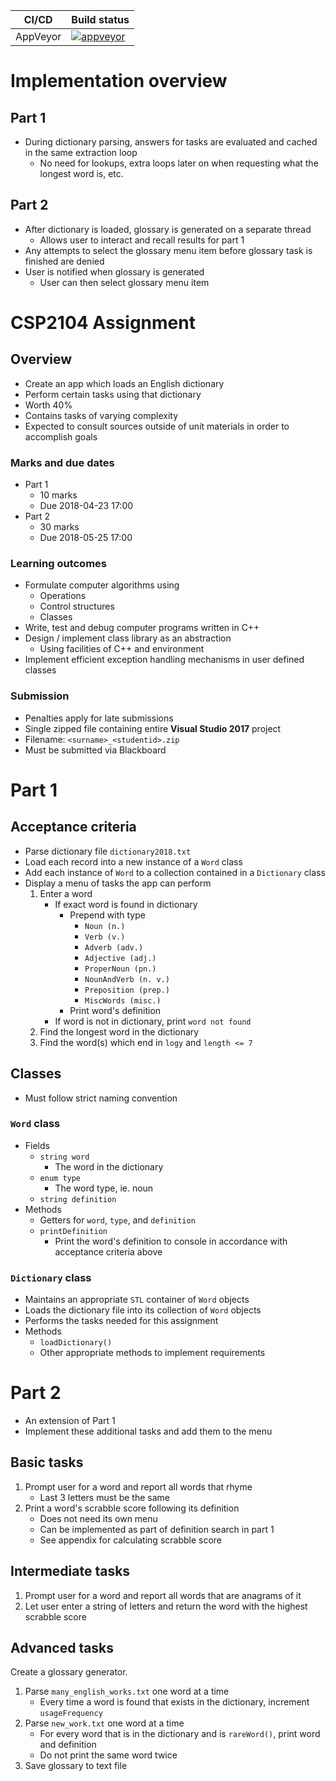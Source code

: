 | CI/CD    | Build status |
|----------|--------------|
| AppVeyor | [![appveyor](https://ci.appveyor.com/api/projects/status/mtf9dxn6tweovo47/branch/master?svg=true)](https://ci.appveyor.com/project/martymcflywa/scrabbledictionary/branch/master) |

# Implementation overview

## Part 1
- During dictionary parsing, answers for tasks are evaluated and cached in the same extraction loop
    - No need for lookups, extra loops later on when requesting what the longest word is, etc.

## Part 2
- After dictionary is loaded, glossary is generated on a separate thread
    - Allows user to interact and recall results for part 1
- Any attempts to select the glossary menu item before glossary task is finished are denied
- User is notified when glossary is generated
    - User can then select glossary menu item

# CSP2104 Assignment

## Overview
- Create an app which loads an English dictionary
- Perform certain tasks using that dictionary
- Worth 40%
- Contains tasks of varying complexity
- Expected to consult sources outside of unit materials in order to accomplish goals

### Marks and due dates
- Part 1
    - 10 marks
    - Due 2018-04-23 17:00
- Part 2
    - 30 marks
    - Due 2018-05-25 17:00

### Learning outcomes
- Formulate computer algorithms using
    - Operations
    - Control structures
    - Classes
- Write, test and debug computer programs written in C++
- Design / implement class library as an abstraction
    - Using facilities of C++ and environment
- Implement efficient exception handling mechanisms in user defined classes

### Submission
- Penalties apply for late submissions
- Single zipped file containing entire **Visual Studio 2017** project
- Filename: `<surname>_<studentid>.zip`
- Must be submitted via Blackboard

# Part 1

## Acceptance criteria
- Parse dictionary file `dictionary2018.txt`
- Load each record into a new instance of a `Word` class
- Add each instance of `Word` to a collection contained in a `Dictionary` class
- Display a menu of tasks the app can perform
    1. Enter a word
        - If exact word is found in dictionary
            - Prepend with type
                - `Noun (n.)`
                - `Verb (v.)`
                - `Adverb (adv.)`
                - `Adjective (adj.)`
                - `ProperNoun (pn.)`
                - `NounAndVerb (n. v.)`
                - `Preposition (prep.)`
                - `MiscWords (misc.)`
            - Print word's definition
        - If word is not in dictionary, print `word not found`
    2. Find the longest word in the dictionary
    3. Find the word(s) which end in `logy` and `length <= 7`

## Classes
- Must follow strict naming convention

### `Word` class
- Fields
    - `string word`
        - The word in the dictionary
    - `enum type`
        - The word type, ie. noun
    - `string definition`
- Methods
    - Getters for `word`, `type`, and `definition`
    - `printDefinition`
        - Print the word's definition to console in accordance with acceptance criteria above

### `Dictionary` class
- Maintains an appropriate `STL` container of `Word` objects
- Loads the dictionary file into its collection of `Word` objects
- Performs the tasks needed for this assignment
- Methods
    - `loadDictionary()`
    - Other appropriate methods to implement requirements

# Part 2
- An extension of Part 1
- Implement these additional tasks and add them to the menu

## Basic tasks
1. Prompt user for a word and report all words that rhyme
    - Last 3 letters must be the same
2. Print a word's scrabble score following its definition
    - Does not need its own menu
    - Can be implemented as part of definition search in part 1
    - See appendix for calculating scrabble score

## Intermediate tasks
1. Prompt user for a word and report all words that are anagrams of it
2. Let user enter a string of letters and return the word with the highest scrabble score

## Advanced tasks
Create a glossary generator.

1. Parse `many_english_works.txt` one word at a time
    - Every time a word is found that exists in the dictionary, increment `usageFrequency`
2. Parse `new_work.txt` one word at a time
    - For every word that is in the dictionary and is `rareWord()`, print word and definition
    - Do not print the same word twice
3. Save glossary to text file